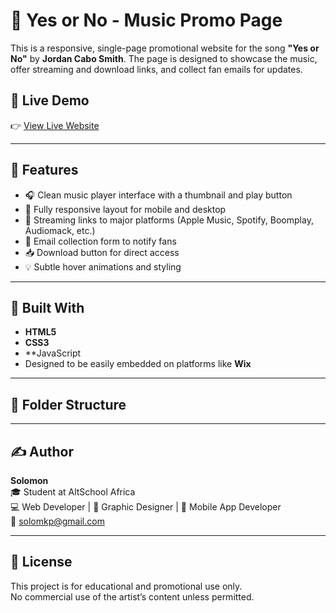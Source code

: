 # 🎵 Yes or No - Music Promo Page

This is a responsive, single-page promotional website for the song **"Yes or No"** by **Jordan Cabo Smith**. The page is designed to showcase the music, offer streaming and download links, and collect fan emails for updates.

## 🚀 Live Demo

👉 [View Live Website](https://your-deployed-site-link.com)

---

## 📌 Features

- 🎧 Clean music player interface with a thumbnail and play button  
- 📱 Fully responsive layout for mobile and desktop  
- 🔗 Streaming links to major platforms (Apple Music, Spotify, Boomplay, Audiomack, etc.)  
- 📩 Email collection form to notify fans  
- 📥 Download button for direct access  
- 💡 Subtle hover animations and styling  

---

## 🔧 Built With

- **HTML5**  
- **CSS3**  
- **JavaScript 
- Designed to be easily embedded on platforms like **Wix**

---

## 📂 Folder Structure



---

## ✍️ Author

**Solomon**  
🎓 Student at AltSchool Africa  
💻 Web Developer | 🎨 Graphic Designer | 📱 Mobile App Developer  
📧 solomkp@gmail.com  


---

## 📜 License

This project is for educational and promotional use only.  
No commercial use of the artist’s content unless permitted.


